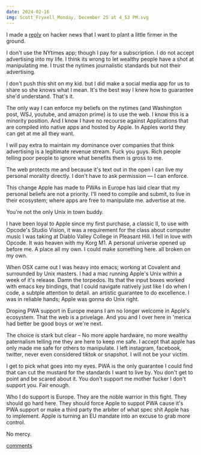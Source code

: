 ```yaml
---
date: 2024-02-16
img: Scott_Fryxell_Monday, December 25 at 4_53 PM.svg
---
```


I made a [reply](https://news.ycombinator.com/item?id=39299007#39377420) on hacker news that I want to plant a little firmer in the ground.

I don't use the NYtimes app; though I pay for a subscription. I do not accept advertising into my life. I think its wrong to let wealthy people have a shot at manipulating me. I trust the nytimes journalistic standards but not their advertising.

I don't push this shit on my kid. but I did make a social media app for us to share so she knows what I mean. It's the best way I knew how to guarantee she'd understand. That's it.

The only way I can enforce my beliefs on the nytimes (and Washington post, WSJ, youtube, and amazon prime) is to use the web. I know this is a minority position. And I know I have no recourse against Applications that are compiled into native apps and hosted by Apple. In Apples world they can get at me all they want.

I will pay extra to maintain my dominance over companies that think advertising is a legitimate revenue stream. Fuck you guys. Rich people telling poor people to ignore what benefits them is gross to me.

The web protects me and because it's text out in the open I can live my personal morality directly. I don't have to ask permission — I can enforce.

This change Apple has made to PWAs in Europe has laid clear that my personal beliefs are not a priority. I'll need to compile and submit, to live in their ecosystem; where apps are free to manipulate me. advertise at me.

You're not the only Unix in town buddy.

I have been loyal to Apple since my first purchase, a classic II, to use with Opcode's Studio Vision, it was a requirement for the class about computer music I was taking at Diablo Valley College in Pleasant Hill. I fell in love with Opcode. It was heaven with my Korg M1. A personal universe opened up before me. A place all my own. I could make something here. all broken on my own.

When OSX came out I was heavy into emacs; working at Covalent and surrounded by Unix masters. I had a mac running Apple's Unix within a week of it's release. Damn the torpedos. Its that the input boxes worked with emacs key bindings, that I could navigate natively just like I do when I code, a subtple attention to detail. an artistic guarantee to do excellence. I was in reliable hands; Apple was gonna do Unix right.

Droping PWA support in Europe means I am no longer welcome in Apple's ecosystem. That the web is a privelage. And you and I over here in 'merica had better be good boys or we're next.

The choice is stark but clear – No more apple hardware, no more wealthy paternalism telling me they are here to keep me safe. I accept that apple has only made me safe for others to manipulate. I left instagram, facebook, twitter, never even considered tiktok or snapshot. I will not be your victim.

I get to pick what goes into my eyes. PWA is the only guarantee I could find that can cut the mustard for the standards I want to live by. You don't get to point and be scared about it. You don't support me mother fucker I don't support you. Fair enough.

Who I do support is Europe. They are the noble warrior in this fight. They should go hard here. They should force Apple to suppot PWA cause it's PWA support or make a third party the arbiter of what spec shit Apple has to implement. Apple is turning an EU mandate into an excuse to grab more control.

No mercy.

[comments](https://news.ycombinator.com/item?id=39404458)

